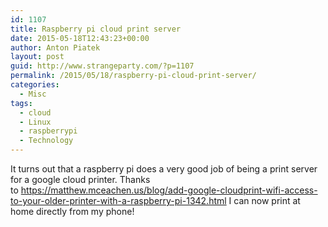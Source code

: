 ```yaml
---
id: 1107
title: Raspberry pi cloud print server
date: 2015-05-18T12:43:23+00:00
author: Anton Piatek
layout: post
guid: http://www.strangeparty.com/?p=1107
permalink: /2015/05/18/raspberry-pi-cloud-print-server/
categories:
  - Misc
tags:
  - cloud
  - Linux
  - raspberrypi
  - Technology
---
```

It turns out that a raspberry pi does a very good job of being a print server for a google cloud printer. Thanks to <https://matthew.mceachen.us/blog/add-google-cloudprint-wifi-access-to-your-older-printer-with-a-raspberry-pi-1342.html> I can now print at home directly from my phone!